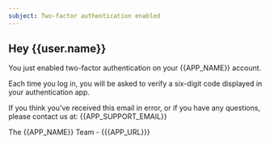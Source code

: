 ```yaml
---
subject: Two-factor authentication enabled
---
```


## Hey {{user.name}}

You just enabled two-factor authentication on your {{APP_NAME}} account.

Each time you log in, you will be asked to verify a six-digit code displayed in your authentication app.

If you think you've received this email in error, or if you have any questions, please contact us at: {{APP_SUPPORT_EMAIL}}

The {{APP_NAME}} Team - {{{APP_URL}}}
